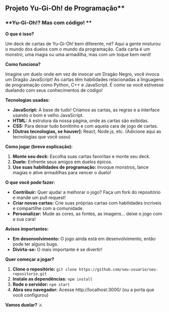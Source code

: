 ## Projeto Yu-Gi-Oh! de Programação**

### **Yu-Gi-Oh!? Mas com código! **

**O que é isso?**

Um deck de cartas de Yu-Gi-Oh! bem diferente, né? Aqui a gente misturou o mundo dos duelos com o mundo da programação. Cada carta é um monstro, uma magia ou uma armadilha, mas com um toque bem nerd! 

**Como funciona?**

Imagine um duelo onde em vez de invocar um Dragão Negro, você invoca um Dragão JavaScript! As cartas têm habilidades relacionadas a linguagens de programação como Python, C++ e JavaScript. É como se você estivesse duelando com seus conhecimentos de código!

**Tecnologias usadas:**

* **JavaScript:** A base de tudo! Criamos as cartas, as regras e a interface usando o bom e velho JavaScript.
* **HTML:** A estrutura da nossa página, onde as cartas são exibidas.
* **CSS:** Para deixar tudo bonitinho e com aquela cara de jogo de cartas.
* **[Outras tecnologias, se houver]:** React, Node.js, etc. (Adicione aqui as tecnologias que você usou)

**Como jogar (breve explicação):**

1. **Monte seu deck:** Escolha suas cartas favoritas e monte seu deck.
2. **Duele:** Enfrente seus amigos em duelos épicos.
3. **Use suas habilidades de programação:** Invoque monstros, lance magias e ative armadilhas para vencer o duelo!

**O que você pode fazer:**

* **Contribuir:** Quer ajudar a melhorar o jogo? Faça um fork do repositório e mande um pull request!
* **Criar novas cartas:** Crie suas próprias cartas com habilidades incríveis e compartilhe com a comunidade.
* **Personalizar:** Mude as cores, as fontes, as imagens... deixe o jogo com a sua cara!

**Avisos importantes:**

* **Em desenvolvimento:** O jogo ainda está em desenvolvimento, então pode ter alguns bugs.
* **Divirta-se:** O mais importante é se divertir!

**Quer começar a jogar?**

1. **Clone o repositório:** `git clone https://github.com/seu-usuario/seu-repositorio.git`
2. **Instale as dependências:** `npm install`
3. **Rode o servidor:** `npm start`
4. **Abra seu navegador:** Acesse http://localhost:3000/ (ou a porta que você configurou)

**Vamos duelar?** ⚔️

